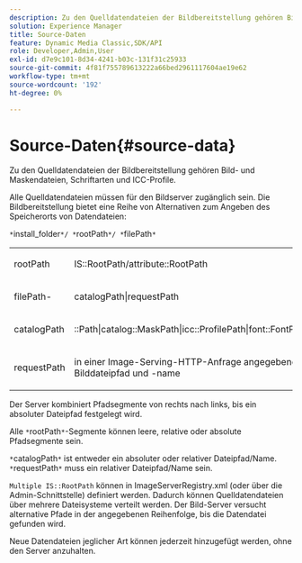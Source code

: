 ```yaml
---
description: Zu den Quelldatendateien der Bildbereitstellung gehören Bild- und Maskendateien, Schriftarten und ICC-Profile.
solution: Experience Manager
title: Source-Daten
feature: Dynamic Media Classic,SDK/API
role: Developer,Admin,User
exl-id: d7e9c101-8d34-4241-b03c-131f31c25933
source-git-commit: 4f81f755789613222a66bed2961117604ae19e62
workflow-type: tm+mt
source-wordcount: '192'
ht-degree: 0%

---
```


# Source-Daten{#source-data}

Zu den Quelldatendateien der Bildbereitstellung gehören Bild- und Maskendateien, Schriftarten und ICC-Profile.

Alle Quelldatendateien müssen für den Bildserver zugänglich sein. Die Bildbereitstellung bietet eine Reihe von Alternativen zum Angeben des Speicherorts von Datendateien:

`*`install_folder`*/ *`rootPath`*/ *`filePath`*`

<table id="simpletable_26686444C7EF46D6BC4C0490C8010BF9"> 
 <tr class="strow"> 
  <td class="stentry"> <p><span class="codeph"> <span class="varname"> rootPath</span></span> </p></td> 
  <td class="stentry"> <p><span class="codeph"> IS::RootPath/attribute::RootPath</span> </p></td> 
 </tr> 
 <tr class="strow"> 
  <td class="stentry"> <p><span class="codeph"> <span class="varname"> filePath-</span></span> </p></td> 
  <td class="stentry"> <p><span class="codeph"> catalogPath|requestPath</span> </p></td> 
 </tr> 
 <tr class="strow"> 
  <td class="stentry"> <p><span class="codeph"> <span class="varname"> catalogPath</span></span> </p></td> 
  <td class="stentry"> <p><span class="codeph">::Path|catalog::MaskPath|icc::ProfilePath|font::FontPath|font::MetricsPath</span> </p></td> 
 </tr> 
 <tr class="strow"> 
  <td class="stentry"> <p><span class="codeph"> <span class="varname"> requestPath</span></span> </p></td> 
  <td class="stentry"> <p><span class="codeph"> in einer Image-Serving-HTTP-Anfrage angegebene relative Bilddateipfad und -name</span> </p></td> 
 </tr> 
</table>

Der Server kombiniert Pfadsegmente von rechts nach links, bis ein absoluter Dateipfad festgelegt wird.

Alle `*`rootPath`*`-Segmente können leere, relative oder absolute Pfadsegmente sein.

`*`catalogPath`*` ist entweder ein absoluter oder relativer Dateipfad/Name. `*`requestPath`*` muss ein relativer Dateipfad/Name sein.

`Multiple IS::RootPath` können in ImageServerRegistry.xml (oder über die Admin-Schnittstelle) definiert werden. Dadurch können Quelldatendateien über mehrere Dateisysteme verteilt werden. Der Bild-Server versucht alternative Pfade in der angegebenen Reihenfolge, bis die Datendatei gefunden wird.

Neue Datendateien jeglicher Art können jederzeit hinzugefügt werden, ohne den Server anzuhalten.
